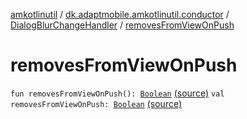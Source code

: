 [amkotlinutil](../../index.md) / [dk.adaptmobile.amkotlinutil.conductor](../index.md) / [DialogBlurChangeHandler](index.md) / [removesFromViewOnPush](./removes-from-view-on-push.md)

# removesFromViewOnPush

`fun removesFromViewOnPush(): `[`Boolean`](https://kotlinlang.org/api/latest/jvm/stdlib/kotlin/-boolean/index.html) [(source)](https://github.com/adaptmobile-organization/amkotlinutil/tree/master/amkotlinutil/amkotlinutil/src/main/java/dk/adaptmobile/amkotlinutil/conductor/DialogBlurChangeHandler.kt#L33)
`val removesFromViewOnPush: `[`Boolean`](https://kotlinlang.org/api/latest/jvm/stdlib/kotlin/-boolean/index.html) [(source)](https://github.com/adaptmobile-organization/amkotlinutil/tree/master/amkotlinutil/amkotlinutil/src/main/java/dk/adaptmobile/amkotlinutil/conductor/DialogBlurChangeHandler.kt#L14)